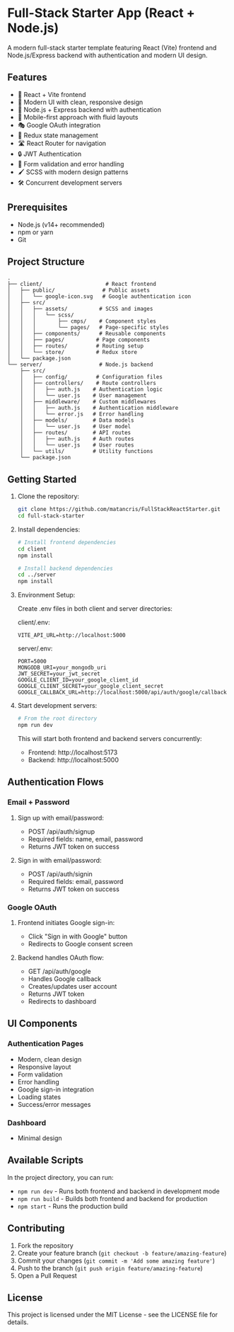 # Full-Stack Starter App (React + Node.js)

A modern full-stack starter template featuring React (Vite) frontend and Node.js/Express backend with authentication and modern UI design.

## Features

- 🚀 React + Vite frontend
- 🎨 Modern UI with clean, responsive design
- 🔐 Node.js + Express backend with authentication
- 📱 Mobile-first approach with fluid layouts
- 🎭 Google OAuth integration
- 🔄 Redux state management
- 🛣️ React Router for navigation
- 🔒 JWT Authentication
- 🎯 Form validation and error handling
- 🖌️ SCSS with modern design patterns
- 🛠️ Concurrent development servers

## Prerequisites

- Node.js (v14+ recommended)
- npm or yarn
- Git

## Project Structure

```
.
├── client/                    # React frontend
│   ├── public/               # Public assets
│   │   └── google-icon.svg   # Google authentication icon
│   ├── src/
│   │   ├── assets/          # SCSS and images
│   │   │   └── scss/
│   │   │       ├── cmps/    # Component styles
│   │   │       └── pages/   # Page-specific styles
│   │   ├── components/      # Reusable components
│   │   ├── pages/          # Page components
│   │   ├── routes/         # Routing setup
│   │   └── store/          # Redux store
│   └── package.json
└── server/                  # Node.js backend
    ├── src/
    │   ├── config/         # Configuration files
    │   ├── controllers/    # Route controllers
    │   │   ├── auth.js    # Authentication logic
    │   │   └── user.js    # User management
    │   ├── middleware/    # Custom middlewares
    │   │   ├── auth.js    # Authentication middleware
    │   │   └── error.js   # Error handling
    │   ├── models/        # Data models
    │   │   └── user.js    # User model
    │   ├── routes/        # API routes
    │   │   ├── auth.js    # Auth routes
    │   │   └── user.js    # User routes
    │   └── utils/         # Utility functions
    └── package.json
```

## Getting Started

1. Clone the repository:
   ```bash
   git clone https://github.com/matancris/FullStackReactStarter.git
   cd full-stack-starter
   ```

2. Install dependencies:
   ```bash
   # Install frontend dependencies
   cd client
   npm install

   # Install backend dependencies
   cd ../server
   npm install
   ```

3. Environment Setup:

   Create .env files in both client and server directories:

   client/.env:
   ```
   VITE_API_URL=http://localhost:5000
   ```

   server/.env:
   ```
   PORT=5000
   MONGODB_URI=your_mongodb_uri
   JWT_SECRET=your_jwt_secret
   GOOGLE_CLIENT_ID=your_google_client_id
   GOOGLE_CLIENT_SECRET=your_google_client_secret
   GOOGLE_CALLBACK_URL=http://localhost:5000/api/auth/google/callback
   ```

4. Start development servers:
   ```bash
   # From the root directory
   npm run dev
   ```

   This will start both frontend and backend servers concurrently:
   - Frontend: http://localhost:5173
   - Backend: http://localhost:5000

## Authentication Flows

### Email + Password
1. Sign up with email/password:
   - POST /api/auth/signup
   - Required fields: name, email, password
   - Returns JWT token on success

2. Sign in with email/password:
   - POST /api/auth/signin
   - Required fields: email, password
   - Returns JWT token on success

### Google OAuth
1. Frontend initiates Google sign-in:
   - Click "Sign in with Google" button
   - Redirects to Google consent screen

2. Backend handles OAuth flow:
   - GET /api/auth/google
   - Handles Google callback
   - Creates/updates user account
   - Returns JWT token
   - Redirects to dashboard

## UI Components

### Authentication Pages
- Modern, clean design
- Responsive layout
- Form validation
- Error handling
- Google sign-in integration
- Loading states
- Success/error messages

### Dashboard
- Minimal design


## Available Scripts

In the project directory, you can run:

- `npm run dev` - Runs both frontend and backend in development mode
- `npm run build` - Builds both frontend and backend for production
- `npm start` - Runs the production build

## Contributing

1. Fork the repository
2. Create your feature branch (`git checkout -b feature/amazing-feature`)
3. Commit your changes (`git commit -m 'Add some amazing feature'`)
4. Push to the branch (`git push origin feature/amazing-feature`)
5. Open a Pull Request

## License

This project is licensed under the MIT License - see the LICENSE file for details. 